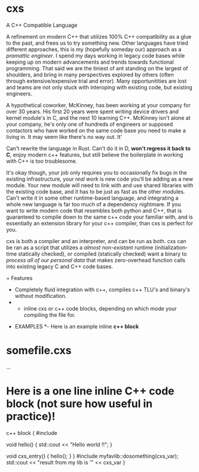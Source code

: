 # cxs
A C++ Compatible Language

A refinement on modern C++ that utilizes 100% C++ compatibility as a glue to the past, and frees us to try something new. Other languages have tried different approaches, this is my (hopefully someday our) approach as a *pramattic engineer*. I spend my days working in legacy code bases while keeping up on modern advancements and trends towards functional programming. That said we are the tiniest of ant standing on the largest of shoulders, and bring in many perspectives explored by others (often through extensive/expensive trial and error). Many opportunitities are lost and teams are not only stuck with interoping with existing code, but existing engineers.

A hypothetical coworker, McKinney, has been working at your company for over 30 years. His first 20 years were spent writing device drivers and kernel module's in C, and the next 10 learning C++. McKinney isn't alone at your company, he's only one of hundreds of engineers or supposed contactors who have worked on the same code base you need to make a living in. It may seem like there's no way out. It'

Can't rewrite the language in Rust. Can't do it in D, **won't regress it back to C**, enjoy modern c++ features, but still believe the boilerplate in working with C++ is too troublesome.

It's okay though, your job only requires you to occasionally fix bugs in the existing infrastructure, your *real work* is new code you'll be adding as a new module. Your new module will need to link with and use shared libraries with the existing code base, and it has to be just as fast as the other modules. Can't write it in some other runtime-based language, and integrating a whole new language is far too much of a dependency nightmare. If you want to write modern code that resembles both python and C++, that is guaranteed to compile down to the same c++ code your familiar with, and is essentially an extension library for your c++ compiler, than cxs is perfect for you.

cxs is both a compiler and an interpreter, and can be run as both. cxs can be ran as a script that utilizes a *almost non-existant* runtime (initialization-time statically checked), or compiled (statically checked) want a binary to *process all of our personal data* that makes zero-overhead function calls into existing legacy C and C++ code bases.

= Features
+ Completely fluid integration with c++, compiles c++ TLU's and binary's without modification.
+ - inline cxs or c++ code blocks, depending on which mode your compiling the file for.

* EXAMPLES
*- Here is an example inline **c++ block**
# somefile.cxs
 
 ...
 # Here is a one line inline C++ code block (not sure how useful in practice)!
 c++ block {
   #include <iostream>
   
   void hello() { std::cout << "Hello world !!"; }
   
   void cxs_entry() { hello(); }
 }
   #include <myfavoritecpplibrary> myfavlib::dosomething(cxs_var);
   std::cout << "result from my lib is '" << cxs_var }

